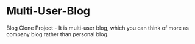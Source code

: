 # Multi-User-Blog
Blog Clone Project - It is multi-user blog, which you can think of more as company blog rather than personal blog.
